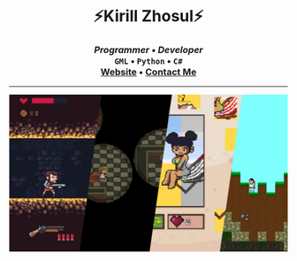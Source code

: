 <h1 align="center">⚡Kirill Zhosul⚡</h3>
<h3 align="center">
  <b><i>Programmer</i> • <i>Developer</i></b><br> 
  <code>GML</code> • <code>Python</code> • <code>C#</code><br>
  <a href="https://kirillzhosul.github.io">Website</a> •
  <a href="mailto: kirill_zhosul@vk.com">Contact Me</a>
</h3>
<hr>
<img src="img/banner.jpg">
